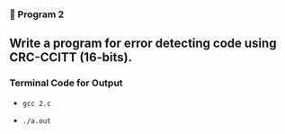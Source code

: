 ### 🚀 Program 2
Write a program for error detecting code using CRC-CCITT (16-bits).
---
### Terminal Code for Output
<ul>
<li>

```
gcc 2.c
```
</li>
<li>

```
./a.out
```
</li>
</ul>